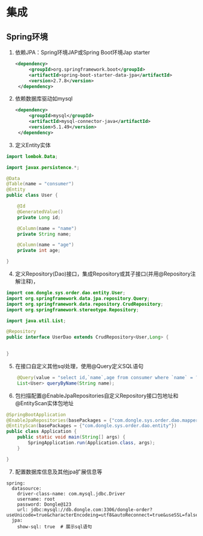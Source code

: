 # 集成
## Spring环境
1. 依赖JPA：Spring环境JAP或Spring Boot环境Jap starter
   ```xml
   <dependency>
		<groupId>org.springframework.boot</groupId>
		<artifactId>spring-boot-starter-data-jpa</artifactId>
		<version>2.7.8</version>
	</dependency>
   ```
2. 依赖数据库驱动如mysql
   ```xml
   <dependency>
        <groupId>mysql</groupId>
        <artifactId>mysql-connector-java</artifactId>
        <version>5.1.49</version>
    </dependency>
   ```
3. 定义Entity实体
```java
import lombok.Data;

import javax.persistence.*;

@Data
@Table(name = "consumer")
@Entity
public class User {

    @Id
    @GeneratedValue()
    private Long id;

    @Column(name = "name")
    private String name;

    @Column(name = "age")
    private int age;

}
```
4. 定义Repository(Dao)接口，集成Repository或其子接口(并用@Repository注解注释)，
```java
import com.dongle.sys.order.dao.entity.User;
import org.springframework.data.jpa.repository.Query;
import org.springframework.data.repository.CrudRepository;
import org.springframework.stereotype.Repository;

import java.util.List;

@Repository
public interface UserDao extends CrudRepository<User,Long> {

    
}
```
5. 在接口自定义其他sql处理，使用@Query定义SQL语句
```java
    @Query(value = "select id,`name`,age from consumer where `name` = ?1",nativeQuery = true)
    List<User> queryByName(String name);
```
6. 包扫描配置@EnableJpaRepositories自定义Repository接口包地址和@EntityScan实体包地址
```java
@SpringBootApplication
@EnableJpaRepositories(basePackages = {"com.dongle.sys.order.dao.mapper"})
@EntityScan(basePackages = {"com.dongle.sys.order.dao.entity"})
public class Application {
    public static void main(String[] args) {
        SpringApplication.run(Application.class, args);
    }

}
```
7. 配置数据库信息及其他jpa扩展信息等
```properties
spring:
  datasource:
    driver-class-name: com.mysql.jdbc.Driver
    username: root
    password: Dongle@123
    url: jdbc:mysql://db.dongle.com:3306/dongle-order?useUnicode=true&characterEncodeing=utf8&autoReconnect=true&useSSL=false
  jpa:
    show-sql: true  # 展示sql语句
```